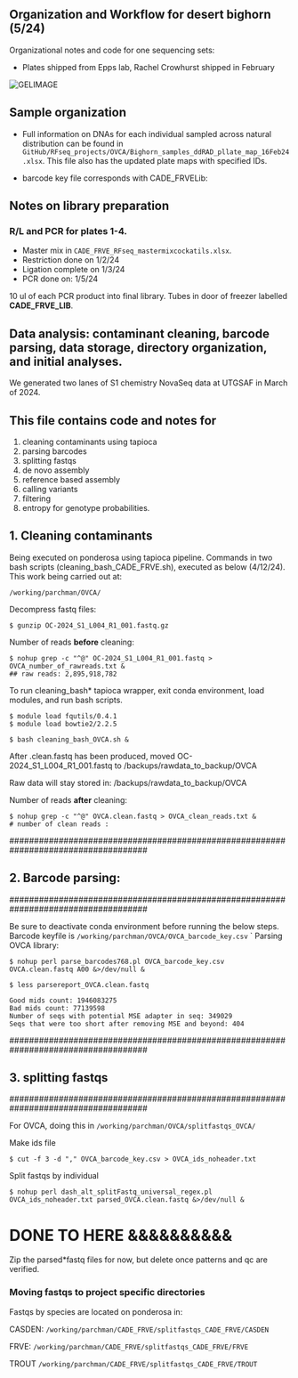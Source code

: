 
## Organization and Workflow for desert bighorn (5/24) 
Organizational notes and code for one sequencing sets:
- Plates shipped from Epps lab, Rachel Crowhurst shipped in February

 ![GELIMAGE](md_images/plate_setup.jpg)

## Sample organization
- Full information on DNAs for each individual sampled across natural distribution can be found in `GitHub/RFseq_projects/OVCA/Bighorn_samples_ddRAD_pllate_map_16Feb24.xlsx`. This file also has the updated plate maps with specified IDs.

- barcode key file corresponds with CADE_FRVELib:


## Notes on library preparation


### R/L and PCR for plates 1-4. 

- Master mix in `CADE_FRVE_RFseq_mastermixcockatils.xlsx`.
- Restriction done on 1/2/24
- Ligation complete on 1/3/24
- PCR done on: 1/5/24



10 ul of each PCR product into final library. Tubes in door of freezer labelled **CADE_FRVE_LIB**.


## Data analysis: contaminant cleaning, barcode parsing, data storage, directory organization, and initial analyses.

We generated two lanes of S1 chemistry NovaSeq data at UTGSAF in March of 2024. 


## This file contains code and notes for
1) cleaning contaminants using tapioca
2) parsing barcodes
3) splitting fastqs 
4) de novo assembly
5) reference based assembly
6) calling variants
7) filtering
8) entropy for genotype probabilities.

## 1. Cleaning contaminants

Being executed on ponderosa using tapioca pipeline. Commands in two bash scripts (cleaning_bash_CADE_FRVE.sh), executed as below (4/12/24). This work being carried out at:

    /working/parchman/OVCA/

Decompress fastq files:

    $ gunzip OC-2024_S1_L004_R1_001.fastq.gz

Number of reads **before** cleaning:

    $ nohup grep -c "^@" OC-2024_S1_L004_R1_001.fastq > OVCA_number_of_rawreads.txt &
    ## raw reads: 2,895,918,782

To run cleaning_bash* tapioca wrapper, exit conda environment, load modules, and run bash scripts.

    $ module load fqutils/0.4.1
    $ module load bowtie2/2.2.5
    
    $ bash cleaning_bash_OVCA.sh &


After .clean.fastq has been produced, moved OC-2024_S1_L004_R1_001.fastq to /backups/rawdata_to_backup/OVCA


Raw data will stay stored in: /backups/rawdata_to_backup/OVCA

Number of reads **after** cleaning:

    $ nohup grep -c "^@" OVCA.clean.fastq > OVCA_clean_reads.txt &
    # number of clean reads : 


####################################################################################
## 2. Barcode parsing:
####################################################################################

Be sure to deactivate conda environment before running the below steps. Barcode keyfile is `/working/parchman/OVCA/OVCA_barcode_key.csv`
`
Parsing OVCA library:

    $ nohup perl parse_barcodes768.pl OVCA_barcode_key.csv OVCA.clean.fastq A00 &>/dev/null &

    $ less parsereport_OVCA.clean.fastq

    Good mids count: 1946083275
    Bad mids count: 77139598
    Number of seqs with potential MSE adapter in seq: 349029
    Seqs that were too short after removing MSE and beyond: 404


####################################################################################
## 3. splitting fastqs
####################################################################################

For OVCA, doing this in `/working/parchman/OVCA/splitfastqs_OVCA/` 


Make ids file

    $ cut -f 3 -d "," OVCA_barcode_key.csv > OVCA_ids_noheader.txt


Split fastqs by individual

    $ nohup perl dash_alt_splitFastq_universal_regex.pl OVCA_ids_noheader.txt parsed_OVCA.clean.fastq &>/dev/null &



# DONE TO HERE &&&&&&&&&&


Zip the parsed*fastq files for now, but delete once patterns and qc are verified.

### Moving fastqs to project specific directories

Fastqs by species are located on ponderosa in:

CASDEN:
`/working/parchman/CADE_FRVE/splitfastqs_CADE_FRVE/CASDEN`

FRVE:
`/working/parchman/CADE_FRVE/splitfastqs_CADE_FRVE/FRVE`

TROUT
`/working/parchman/CADE_FRVE/splitfastqs_CADE_FRVE/TROUT`
